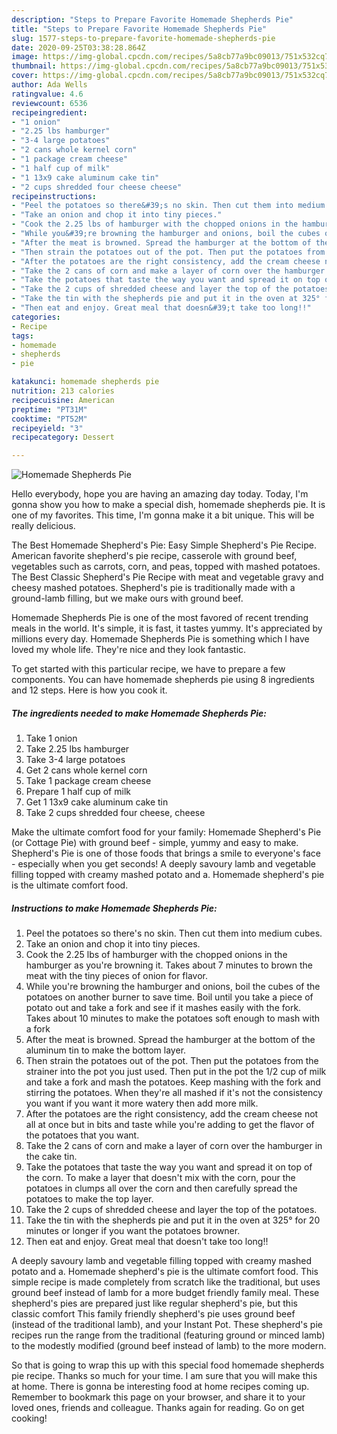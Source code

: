 ```yaml
---
description: "Steps to Prepare Favorite Homemade Shepherds Pie"
title: "Steps to Prepare Favorite Homemade Shepherds Pie"
slug: 1577-steps-to-prepare-favorite-homemade-shepherds-pie
date: 2020-09-25T03:38:28.864Z
image: https://img-global.cpcdn.com/recipes/5a8cb77a9bc09013/751x532cq70/homemade-shepherds-pie-recipe-main-photo.jpg
thumbnail: https://img-global.cpcdn.com/recipes/5a8cb77a9bc09013/751x532cq70/homemade-shepherds-pie-recipe-main-photo.jpg
cover: https://img-global.cpcdn.com/recipes/5a8cb77a9bc09013/751x532cq70/homemade-shepherds-pie-recipe-main-photo.jpg
author: Ada Wells
ratingvalue: 4.6
reviewcount: 6536
recipeingredient:
- "1 onion"
- "2.25 lbs hamburger"
- "3-4 large potatoes"
- "2 cans whole kernel corn"
- "1 package cream cheese"
- "1 half cup of milk"
- "1 13x9 cake aluminum cake tin"
- "2 cups shredded four cheese cheese"
recipeinstructions:
- "Peel the potatoes so there&#39;s no skin. Then cut them into medium cubes."
- "Take an onion and chop it into tiny pieces."
- "Cook the 2.25 lbs of hamburger with the chopped onions in the hamburger as you&#39;re browning it. Takes about 7 minutes to brown the meat with the tiny pieces of onion for flavor."
- "While you&#39;re browning the hamburger and onions, boil the cubes of the potatoes on another burner to save time. Boil until you take a piece of potato out and take a fork and see if it mashes easily with the fork. Takes about 10 minutes to make the potatoes soft enough to mash with a fork"
- "After the meat is browned. Spread the hamburger at the bottom of the aluminum tin to make the bottom layer."
- "Then strain the potatoes out of the pot. Then put the potatoes from the strainer into the pot you just used. Then put in the pot the 1/2 cup of milk and take a fork and mash the potatoes. Keep mashing with the fork and stirring the potatoes. When they&#39;re all mashed if it&#39;s not the consistency you want if you want it more watery then add more milk."
- "After the potatoes are the right consistency, add the cream cheese not all at once but in bits and taste while you&#39;re adding to get the flavor of the potatoes that you want."
- "Take the 2 cans of corn and make a layer of corn over the hamburger in the cake tin."
- "Take the potatoes that taste the way you want and spread it on top of the corn. To make a layer that doesn&#39;t mix with the corn, pour the potatoes in clumps all over the corn and then carefully spread the potatoes to make the top layer."
- "Take the 2 cups of shredded cheese and layer the top of the potatoes."
- "Take the tin with the shepherds pie and put it in the oven at 325° for 20 minutes or longer if you want the potatoes browner."
- "Then eat and enjoy. Great meal that doesn&#39;t take too long!!"
categories:
- Recipe
tags:
- homemade
- shepherds
- pie

katakunci: homemade shepherds pie 
nutrition: 213 calories
recipecuisine: American
preptime: "PT31M"
cooktime: "PT52M"
recipeyield: "3"
recipecategory: Dessert

---
```



![Homemade Shepherds Pie](https://img-global.cpcdn.com/recipes/5a8cb77a9bc09013/751x532cq70/homemade-shepherds-pie-recipe-main-photo.jpg)

Hello everybody, hope you are having an amazing day today. Today, I'm gonna show you how to make a special dish, homemade shepherds pie. It is one of my favorites. This time, I'm gonna make it a bit unique. This will be really delicious.

The Best Homemade Shepherd&#39;s Pie: Easy Simple Shepherd&#39;s Pie Recipe. American favorite shepherd&#39;s pie recipe, casserole with ground beef, vegetables such as carrots, corn, and peas, topped with mashed potatoes. The Best Classic Shepherd&#39;s Pie Recipe with meat and vegetable gravy and cheesy mashed potatoes. Shepherd&#39;s pie is traditionally made with a ground-lamb filling, but we make ours with ground beef.

Homemade Shepherds Pie is one of the most favored of recent trending meals in the world. It's simple, it is fast, it tastes yummy. It's appreciated by millions every day. Homemade Shepherds Pie is something which I have loved my whole life. They're nice and they look fantastic.


To get started with this particular recipe, we have to prepare a few components. You can have homemade shepherds pie using 8 ingredients and 12 steps. Here is how you cook it.

<!--inarticleads1-->

##### The ingredients needed to make Homemade Shepherds Pie:

1. Take 1 onion
1. Take 2.25 lbs hamburger
1. Take 3-4 large potatoes
1. Get 2 cans whole kernel corn
1. Take 1 package cream cheese
1. Prepare 1 half cup of milk
1. Get 1 13x9 cake aluminum cake tin
1. Take 2 cups shredded four cheese, cheese


Make the ultimate comfort food for your family: Homemade Shepherd&#39;s Pie (or Cottage Pie) with ground beef - simple, yummy and easy to make. Shepherd&#39;s Pie is one of those foods that brings a smile to everyone&#39;s face - especially when you get seconds! A deeply savoury lamb and vegetable filling topped with creamy mashed potato and a. Homemade shepherd&#39;s pie is the ultimate comfort food. 

<!--inarticleads2-->

##### Instructions to make Homemade Shepherds Pie:

1. Peel the potatoes so there&#39;s no skin. Then cut them into medium cubes.
1. Take an onion and chop it into tiny pieces.
1. Cook the 2.25 lbs of hamburger with the chopped onions in the hamburger as you&#39;re browning it. Takes about 7 minutes to brown the meat with the tiny pieces of onion for flavor.
1. While you&#39;re browning the hamburger and onions, boil the cubes of the potatoes on another burner to save time. Boil until you take a piece of potato out and take a fork and see if it mashes easily with the fork. Takes about 10 minutes to make the potatoes soft enough to mash with a fork
1. After the meat is browned. Spread the hamburger at the bottom of the aluminum tin to make the bottom layer.
1. Then strain the potatoes out of the pot. Then put the potatoes from the strainer into the pot you just used. Then put in the pot the 1/2 cup of milk and take a fork and mash the potatoes. Keep mashing with the fork and stirring the potatoes. When they&#39;re all mashed if it&#39;s not the consistency you want if you want it more watery then add more milk.
1. After the potatoes are the right consistency, add the cream cheese not all at once but in bits and taste while you&#39;re adding to get the flavor of the potatoes that you want.
1. Take the 2 cans of corn and make a layer of corn over the hamburger in the cake tin.
1. Take the potatoes that taste the way you want and spread it on top of the corn. To make a layer that doesn&#39;t mix with the corn, pour the potatoes in clumps all over the corn and then carefully spread the potatoes to make the top layer.
1. Take the 2 cups of shredded cheese and layer the top of the potatoes.
1. Take the tin with the shepherds pie and put it in the oven at 325° for 20 minutes or longer if you want the potatoes browner.
1. Then eat and enjoy. Great meal that doesn&#39;t take too long!!


A deeply savoury lamb and vegetable filling topped with creamy mashed potato and a. Homemade shepherd&#39;s pie is the ultimate comfort food. This simple recipe is made completely from scratch like the traditional, but uses ground beef instead of lamb for a more budget friendly family meal. These shepherd&#39;s pies are prepared just like regular shepherd&#39;s pie, but this classic comfort This family friendly shepherd&#39;s pie uses ground beef (instead of the traditional lamb), and your Instant Pot. These shepherd&#39;s pie recipes run the range from the traditional (featuring ground or minced lamb) to the modestly modified (ground beef instead of lamb) to the more modern. 

So that is going to wrap this up with this special food homemade shepherds pie recipe. Thanks so much for your time. I am sure that you will make this at home. There is gonna be interesting food at home recipes coming up. Remember to bookmark this page on your browser, and share it to your loved ones, friends and colleague. Thanks again for reading. Go on get cooking!
